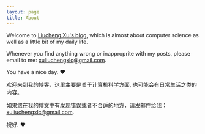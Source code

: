 ```yaml
---
layout: page
title: About
---
```


Welcome to [Liucheng Xu's blog](http://xuliuchengxlc.github.io), which is almost about computer science  as well as a little bit of my daily life.

Whenever you find anything wrong or inapproprite with my posts, please email to me: xuliuchengxlc@gmail.com.

You have a nice day. ♥

欢迎来到我的博客，这里主要是关于计算机科学方面, 也可能会有日常生活之类的内容。

如果您在我的博文中有发现错误或者不合适的地方，请发邮件给我：xuliuchengxlc@gmail.com.

祝好. ♥
